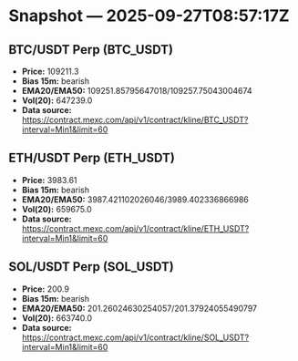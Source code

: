 # Snapshot — 2025-09-27T08:57:17Z

## BTC/USDT Perp (BTC_USDT)
- **Price:** 109211.3
- **Bias 15m:** bearish
- **EMA20/EMA50:** 109251.85795647018/109257.75043004674
- **Vol(20):** 647239.0
- **Data source:** https://contract.mexc.com/api/v1/contract/kline/BTC_USDT?interval=Min1&limit=60

## ETH/USDT Perp (ETH_USDT)
- **Price:** 3983.61
- **Bias 15m:** bearish
- **EMA20/EMA50:** 3987.421102026046/3989.402336866986
- **Vol(20):** 659675.0
- **Data source:** https://contract.mexc.com/api/v1/contract/kline/ETH_USDT?interval=Min1&limit=60

## SOL/USDT Perp (SOL_USDT)
- **Price:** 200.9
- **Bias 15m:** bearish
- **EMA20/EMA50:** 201.26024630254057/201.37924055490797
- **Vol(20):** 663740.0
- **Data source:** https://contract.mexc.com/api/v1/contract/kline/SOL_USDT?interval=Min1&limit=60
